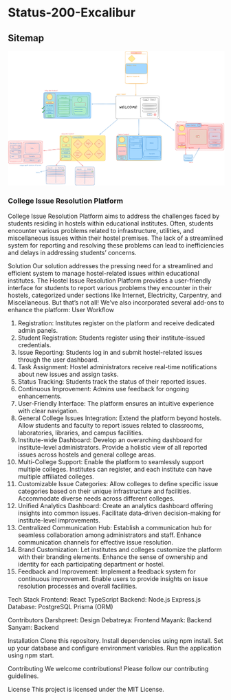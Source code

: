 # Status-200-Excalibur
## Sitemap
<img src="./sitemap.png" />

### College Issue Resolution Platform
College Issue Resolution Platform aims to address the challenges faced by students residing in hostels within educational institutes. Often, students encounter various problems related to infrastructure, utilities, and miscellaneous issues within their hostel premises. The lack of a streamlined system for reporting and resolving these problems can lead to inefficiencies and delays in addressing students’ concerns.

Solution
Our solution addresses the pressing need for a streamlined and efficient system to manage hostel-related issues within educational institutes. The Hostel Issue Resolution Platform provides a user-friendly interface for students to report various problems they encounter in their hostels, categorized under sections like Internet, Electricity, Carpentry, and Miscellaneous. But that’s not all! We’ve also incorporated several add-ons to enhance the platform:
User Workflow
1. Registration: Institutes register on the platform and receive dedicated admin panels.
2. Student Registration: Students register using their institute-issued credentials.
3. Issue Reporting: Students log in and submit hostel-related issues through the user dashboard.
4. Task Assignment: Hostel administrators receive real-time notifications about new issues and assign tasks.
5. Status Tracking: Students track the status of their reported issues.
6. Continuous Improvement: Admins use feedback for ongoing enhancements.
7. User-Friendly Interface: The platform ensures an intuitive experience with clear navigation.
8. General College Issues Integration:
Extend the platform beyond hostels.
Allow students and faculty to report issues related to classrooms, laboratories, libraries, and campus facilities.
9. Institute-wide Dashboard:
Develop an overarching dashboard for institute-level administrators.
Provide a holistic view of all reported issues across hostels and general college areas.
10. Multi-College Support:
Enable the platform to seamlessly support multiple colleges.
Institutes can register, and each institute can have multiple affiliated colleges.
11. Customizable Issue Categories:
Allow colleges to define specific issue categories based on their unique infrastructure and facilities.
Accommodate diverse needs across different colleges.
12. Unified Analytics Dashboard:
Create an analytics dashboard offering insights into common issues.
Facilitate data-driven decision-making for institute-level improvements.
13. Centralized Communication Hub:
Establish a communication hub for seamless collaboration among administrators and staff.
Enhance communication channels for effective issue resolution.
14. Brand Customization:
Let institutes and colleges customize the platform with their branding elements.
Enhance the sense of ownership and identity for each participating department or hostel.
15. Feedback and Improvement:
Implement a feedback system for continuous improvement.
Enable users to provide insights on issue resolution processes and overall facilities.

Tech Stack
Frontend:
React
TypeScript
Backend:
Node.js
Express.js
Database:
PostgreSQL
Prisma (ORM)

Contributors
Darshpreet: Design
Debatreya: Frontend
Mayank: Backend
Sanyam: Backend

Installation
Clone this repository.
Install dependencies using npm install.
Set up your database and configure environment variables.
Run the application using npm start.

Contributing
We welcome contributions! Please follow our contributing guidelines.

License
This project is licensed under the MIT License.

